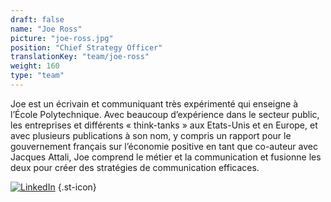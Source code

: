 ```yaml
---
draft: false
name: "Joe Ross"
picture: "joe-ross.jpg"
position: "Chief Strategy Officer"
translationKey: "team/joe-ross"
weight: 160
type: "team"
---
```

Joe est un écrivain et communiquant très expérimenté qui enseigne à l’École Polytechnique. Avec beaucoup d’expérience dans le secteur public, les entreprises et différents « think-tanks » aux Etats-Unis et en Europe, et avec plusieurs publications à son nom, y compris un rapport pour le gouvernement français sur l’économie positive en tant que co-auteur avec Jacques Attali, Joe comprend le métier et la communication et fusionne les deux pour créer des stratégies de communication efficaces.

[![LinkedIn](/img/socialnetworks/linkedin.png)](https://www.linkedin.com/in/joe-ross-5b89941a/)
{.st-icon}
